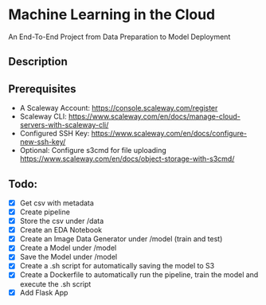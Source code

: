 # Machine Learning in the Cloud
An End-To-End Project from Data Preparation to Model Deployment

## Description

## Prerequisites
- A Scaleway Account: https://console.scaleway.com/register
- Scaleway CLI: https://www.scaleway.com/en/docs/manage-cloud-servers-with-scaleway-cli/
- Configured SSH Key: https://www.scaleway.com/en/docs/configure-new-ssh-key/
- Optional: Configure s3cmd for file uploading https://www.scaleway.com/en/docs/object-storage-with-s3cmd/


## Todo:
- [x] Get csv with metadata
- [x] Create pipeline
- [x] Store the csv under /data
- [x] Create an EDA Notebook
- [x] Create an Image Data Generator under /model (train and test)
- [x] Create a Model under /model
- [x] Save the Model under /model
- [x] Create a .sh script for automatically saving the model to S3
- [x] Create a Dockerfile to automatically run the pipeline, train the model and execute the .sh script
- [x] Add Flask App